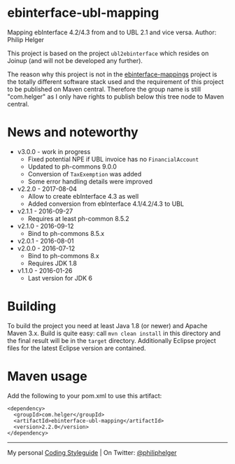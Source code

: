 # ebinterface-ubl-mapping
Mapping ebInterface 4.2/4.3 from and to UBL 2.1 and vice versa.
Author: Philip Helger

This project is based on the project `ubl2ebinterface` which resides on Joinup (and will not be developed any further).

The reason why this project is not in the [ebinterface-mappings](https://github.com/austriapro/ebinterface-mappings) project is the totally different software stack used and the requirement of this project to be published on Maven central. Therefore the group name is still "com.helger" as I only have rights to publish below this tree node to Maven central.

# News and noteworthy

  * v3.0.0 - work in progress
    * Fixed potential NPE if UBL invoice has no `FinancialAccount`
    * Updated to ph-commons 9.0.0 
    * Conversion of `TaxExemption` was added
    * Some error handling details were improved
  * v2.2.0 - 2017-08-04
    * Allow to create ebInterface 4.3 as well
    * Added conversion from ebInterface 4.1/4.2/4.3 to UBL
  * v2.1.1 - 2016-09-27
    * Requires at least ph-common 8.5.2
  * v2.1.0 - 2016-09-12
    * Bind to ph-commons 8.5.x
  * v2.0.1 - 2016-08-01  
  * v2.0.0 - 2016-07-12
    * Bind to ph-commons 8.x
    * Requires JDK 1.8
  * v1.1.0 - 2016-01-26
    * Last version for JDK 6    

# Building
To build the project you need at least Java 1.8 (or newer) and Apache Maven 3.x. Build is quite easy: call `mvn clean install` in this directory and the final result will be in the `target` directory.
Additionally Eclipse project files for the latest Eclipse version are contained.

# Maven usage
Add the following to your pom.xml to use this artifact:
```
<dependency>
  <groupId>com.helger</groupId>
  <artifactId>ebinterface-ubl-mapping</artifactId>
  <version>2.2.0</version>
</dependency>
```

---

My personal [Coding Styleguide](https://github.com/phax/meta/blob/master/CodingStyleguide.md) |
On Twitter: <a href="https://twitter.com/philiphelger">@philiphelger</a>
